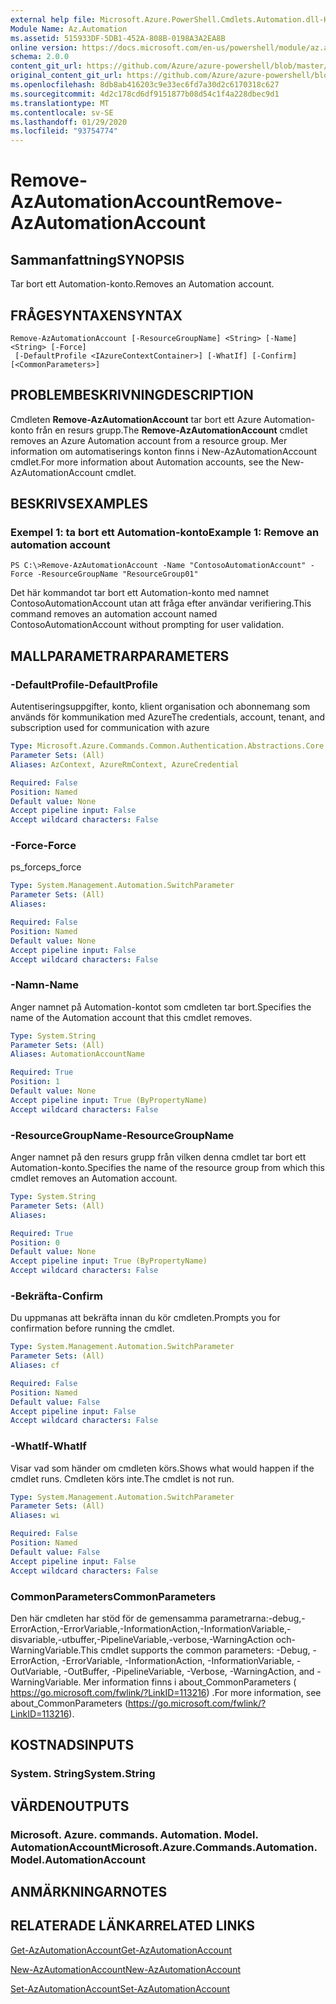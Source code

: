 ```yaml
---
external help file: Microsoft.Azure.PowerShell.Cmdlets.Automation.dll-Help.xml
Module Name: Az.Automation
ms.assetid: 515933DF-5DB1-452A-808B-0198A3A2EA8B
online version: https://docs.microsoft.com/en-us/powershell/module/az.automation/remove-azautomationaccount
schema: 2.0.0
content_git_url: https://github.com/Azure/azure-powershell/blob/master/src/Automation/Automation/help/Remove-AzAutomationAccount.md
original_content_git_url: https://github.com/Azure/azure-powershell/blob/master/src/Automation/Automation/help/Remove-AzAutomationAccount.md
ms.openlocfilehash: 8db8ab416203c9e33ec6fd7a30d2c6170318c627
ms.sourcegitcommit: 4d2c178cd6df9151877b08d54c1f4a228dbec9d1
ms.translationtype: MT
ms.contentlocale: sv-SE
ms.lasthandoff: 01/29/2020
ms.locfileid: "93754774"
---
```

# <span data-ttu-id="c85aa-101">Remove-AzAutomationAccount</span><span class="sxs-lookup"><span data-stu-id="c85aa-101">Remove-AzAutomationAccount</span></span>

## <span data-ttu-id="c85aa-102">Sammanfattning</span><span class="sxs-lookup"><span data-stu-id="c85aa-102">SYNOPSIS</span></span>
<span data-ttu-id="c85aa-103">Tar bort ett Automation-konto.</span><span class="sxs-lookup"><span data-stu-id="c85aa-103">Removes an Automation account.</span></span>

## <span data-ttu-id="c85aa-104">FRÅGESYNTAXEN</span><span class="sxs-lookup"><span data-stu-id="c85aa-104">SYNTAX</span></span>

```
Remove-AzAutomationAccount [-ResourceGroupName] <String> [-Name] <String> [-Force]
 [-DefaultProfile <IAzureContextContainer>] [-WhatIf] [-Confirm] [<CommonParameters>]
```

## <span data-ttu-id="c85aa-105">PROBLEMBESKRIVNING</span><span class="sxs-lookup"><span data-stu-id="c85aa-105">DESCRIPTION</span></span>
<span data-ttu-id="c85aa-106">Cmdleten **Remove-AzAutomationAccount** tar bort ett Azure Automation-konto från en resurs grupp.</span><span class="sxs-lookup"><span data-stu-id="c85aa-106">The **Remove-AzAutomationAccount** cmdlet removes an Azure Automation account from a resource group.</span></span>
<span data-ttu-id="c85aa-107">Mer information om automatiserings konton finns i New-AzAutomationAccount cmdlet.</span><span class="sxs-lookup"><span data-stu-id="c85aa-107">For more information about Automation accounts, see the New-AzAutomationAccount cmdlet.</span></span>

## <span data-ttu-id="c85aa-108">BESKRIVS</span><span class="sxs-lookup"><span data-stu-id="c85aa-108">EXAMPLES</span></span>

### <span data-ttu-id="c85aa-109">Exempel 1: ta bort ett Automation-konto</span><span class="sxs-lookup"><span data-stu-id="c85aa-109">Example 1: Remove an automation account</span></span>
```
PS C:\>Remove-AzAutomationAccount -Name "ContosoAutomationAccount" -Force -ResourceGroupName "ResourceGroup01"
```

<span data-ttu-id="c85aa-110">Det här kommandot tar bort ett Automation-konto med namnet ContosoAutomationAccount utan att fråga efter användar verifiering.</span><span class="sxs-lookup"><span data-stu-id="c85aa-110">This command removes an automation account named ContosoAutomationAccount without prompting for user validation.</span></span>

## <span data-ttu-id="c85aa-111">MALLPARAMETRAR</span><span class="sxs-lookup"><span data-stu-id="c85aa-111">PARAMETERS</span></span>

### <span data-ttu-id="c85aa-112">-DefaultProfile</span><span class="sxs-lookup"><span data-stu-id="c85aa-112">-DefaultProfile</span></span>
<span data-ttu-id="c85aa-113">Autentiseringsuppgifter, konto, klient organisation och abonnemang som används för kommunikation med Azure</span><span class="sxs-lookup"><span data-stu-id="c85aa-113">The credentials, account, tenant, and subscription used for communication with azure</span></span>

```yaml
Type: Microsoft.Azure.Commands.Common.Authentication.Abstractions.Core.IAzureContextContainer
Parameter Sets: (All)
Aliases: AzContext, AzureRmContext, AzureCredential

Required: False
Position: Named
Default value: None
Accept pipeline input: False
Accept wildcard characters: False
```

### <span data-ttu-id="c85aa-114">-Force</span><span class="sxs-lookup"><span data-stu-id="c85aa-114">-Force</span></span>
<span data-ttu-id="c85aa-115">ps_force</span><span class="sxs-lookup"><span data-stu-id="c85aa-115">ps_force</span></span>

```yaml
Type: System.Management.Automation.SwitchParameter
Parameter Sets: (All)
Aliases:

Required: False
Position: Named
Default value: None
Accept pipeline input: False
Accept wildcard characters: False
```

### <span data-ttu-id="c85aa-116">-Namn</span><span class="sxs-lookup"><span data-stu-id="c85aa-116">-Name</span></span>
<span data-ttu-id="c85aa-117">Anger namnet på Automation-kontot som cmdleten tar bort.</span><span class="sxs-lookup"><span data-stu-id="c85aa-117">Specifies the name of the Automation account that this cmdlet removes.</span></span>

```yaml
Type: System.String
Parameter Sets: (All)
Aliases: AutomationAccountName

Required: True
Position: 1
Default value: None
Accept pipeline input: True (ByPropertyName)
Accept wildcard characters: False
```

### <span data-ttu-id="c85aa-118">-ResourceGroupName</span><span class="sxs-lookup"><span data-stu-id="c85aa-118">-ResourceGroupName</span></span>
<span data-ttu-id="c85aa-119">Anger namnet på den resurs grupp från vilken denna cmdlet tar bort ett Automation-konto.</span><span class="sxs-lookup"><span data-stu-id="c85aa-119">Specifies the name of the resource group from which this cmdlet removes an Automation account.</span></span>

```yaml
Type: System.String
Parameter Sets: (All)
Aliases:

Required: True
Position: 0
Default value: None
Accept pipeline input: True (ByPropertyName)
Accept wildcard characters: False
```

### <span data-ttu-id="c85aa-120">-Bekräfta</span><span class="sxs-lookup"><span data-stu-id="c85aa-120">-Confirm</span></span>
<span data-ttu-id="c85aa-121">Du uppmanas att bekräfta innan du kör cmdleten.</span><span class="sxs-lookup"><span data-stu-id="c85aa-121">Prompts you for confirmation before running the cmdlet.</span></span>

```yaml
Type: System.Management.Automation.SwitchParameter
Parameter Sets: (All)
Aliases: cf

Required: False
Position: Named
Default value: False
Accept pipeline input: False
Accept wildcard characters: False
```

### <span data-ttu-id="c85aa-122">-WhatIf</span><span class="sxs-lookup"><span data-stu-id="c85aa-122">-WhatIf</span></span>
<span data-ttu-id="c85aa-123">Visar vad som händer om cmdleten körs.</span><span class="sxs-lookup"><span data-stu-id="c85aa-123">Shows what would happen if the cmdlet runs.</span></span>
<span data-ttu-id="c85aa-124">Cmdleten körs inte.</span><span class="sxs-lookup"><span data-stu-id="c85aa-124">The cmdlet is not run.</span></span>

```yaml
Type: System.Management.Automation.SwitchParameter
Parameter Sets: (All)
Aliases: wi

Required: False
Position: Named
Default value: False
Accept pipeline input: False
Accept wildcard characters: False
```

### <span data-ttu-id="c85aa-125">CommonParameters</span><span class="sxs-lookup"><span data-stu-id="c85aa-125">CommonParameters</span></span>
<span data-ttu-id="c85aa-126">Den här cmdleten har stöd för de gemensamma parametrarna:-debug,-ErrorAction,-ErrorVariable,-InformationAction,-InformationVariable,-disvariable,-utbuffer,-PipelineVariable,-verbose,-WarningAction och-WarningVariable.</span><span class="sxs-lookup"><span data-stu-id="c85aa-126">This cmdlet supports the common parameters: -Debug, -ErrorAction, -ErrorVariable, -InformationAction, -InformationVariable, -OutVariable, -OutBuffer, -PipelineVariable, -Verbose, -WarningAction, and -WarningVariable.</span></span> <span data-ttu-id="c85aa-127">Mer information finns i about_CommonParameters ( https://go.microsoft.com/fwlink/?LinkID=113216) .</span><span class="sxs-lookup"><span data-stu-id="c85aa-127">For more information, see about_CommonParameters (https://go.microsoft.com/fwlink/?LinkID=113216).</span></span>

## <span data-ttu-id="c85aa-128">KOSTNADS</span><span class="sxs-lookup"><span data-stu-id="c85aa-128">INPUTS</span></span>

### <span data-ttu-id="c85aa-129">System. String</span><span class="sxs-lookup"><span data-stu-id="c85aa-129">System.String</span></span>

## <span data-ttu-id="c85aa-130">VÄRDEN</span><span class="sxs-lookup"><span data-stu-id="c85aa-130">OUTPUTS</span></span>

### <span data-ttu-id="c85aa-131">Microsoft. Azure. commands. Automation. Model. AutomationAccount</span><span class="sxs-lookup"><span data-stu-id="c85aa-131">Microsoft.Azure.Commands.Automation.Model.AutomationAccount</span></span>

## <span data-ttu-id="c85aa-132">ANMÄRKNINGAR</span><span class="sxs-lookup"><span data-stu-id="c85aa-132">NOTES</span></span>

## <span data-ttu-id="c85aa-133">RELATERADE LÄNKAR</span><span class="sxs-lookup"><span data-stu-id="c85aa-133">RELATED LINKS</span></span>

[<span data-ttu-id="c85aa-134">Get-AzAutomationAccount</span><span class="sxs-lookup"><span data-stu-id="c85aa-134">Get-AzAutomationAccount</span></span>](./Get-AzAutomationAccount.md)

[<span data-ttu-id="c85aa-135">New-AzAutomationAccount</span><span class="sxs-lookup"><span data-stu-id="c85aa-135">New-AzAutomationAccount</span></span>](./New-AzAutomationAccount.md)

[<span data-ttu-id="c85aa-136">Set-AzAutomationAccount</span><span class="sxs-lookup"><span data-stu-id="c85aa-136">Set-AzAutomationAccount</span></span>](./Set-AzAutomationAccount.md)


